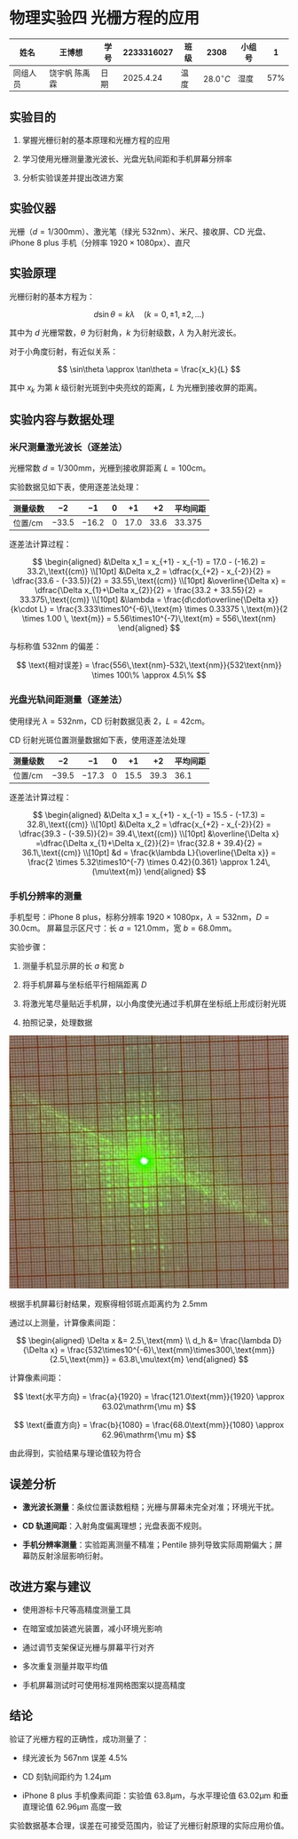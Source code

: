 # 物理实验四 光栅方程的应用

| 姓名   | 王博想     | 学号  | 2233316027 | 班级  | 2308           | 小组号 | 1      |
| ---- | ------- | --- | ---------- | --- | -------------- | --- | ------ |
| 同组人员 | 饶宇帆 陈禹霖 | 日期  | 2025.4.24  | 温度  | $28.0^\circ C$ | 湿度  | $57\%$ |

## 实验目的

1.  掌握光栅衍射的基本原理和光栅方程的应用

2.  学习使用光栅测量激光波长、光盘光轨间距和手机屏幕分辨率

3.  分析实验误差并提出改进方案

## 实验仪器

光栅（$d=1/300\text{mm}$）、激光笔（绿光 $532\text{nm}$）、米尺、接收屏、CD 光盘、iPhone 8 plus 手机（分辨率 $1920\times 1080\text{px}$）、直尺

## 实验原理

光栅衍射的基本方程为：

$$
d\sin\theta = k\lambda \quad (k=0,\pm1,\pm2,...)
$$

其中为 $d$ 光栅常数，$\theta$ 为衍射角，$k$ 为衍射级数，$\lambda$ 为入射光波长。

对于小角度衍射，有近似关系：

$$
\sin\theta \approx \tan\theta = \frac{x_k}{L}
$$

其中 $x_{k}$ 为第 $k$ 级衍射光斑到中央亮纹的距离，$L$ 为光栅到接收屏的距离。

## 实验内容与数据处理

### 米尺测量激光波长（逐差法）

光栅常数 $d=1 / 300 \text{mm}$，光栅到接收屏距离 $L=100 \text{cm}$。

实验数据见如下表，使用逐差法处理：

| 测量级数  | $-2$    | $-1$    | $0$   | $+1$   | $+2$   | 平均间距   |
| ----- | ----- | ----- | --- | ---- | ---- | ------ |
| 位置/$\text{cm}$ | $-33.5$ | $-16.2$ | $0$   | $17.0$ | $33.6$ | $33.375$ |

逐差法计算过程：

$$
\begin{aligned}
&\Delta x_1 = x_{+1} - x_{-1} = 17.0 - (-16.2) = 33.2\,\text{(cm)} \\[10pt]
&\Delta x_2 = \dfrac{x_{+2} - x_{-2}}{2} = \dfrac{33.6 - (-33.5)}{2} = 33.55\,\text{(cm)} \\[10pt]
&\overline{\Delta x} = \dfrac{\Delta x_{1}+\Delta x_{2}}{2} = \frac{33.2 + 33.55}{2} = 33.375\,\text{(cm)} \\[10pt]
&\lambda = \frac{d\cdot\overline{\Delta x}}{k\cdot L} = \frac{3.333\times10^{-6}\,\text{m} \times 0.33375 \,\text{m}}{2 \times 1.00 \, \text{m}} = 5.56\times10^{-7}\,\text{m} = 556\,\text{nm}
\end{aligned}
$$

与标称值 $532\text{nm}$ 的偏差：

$$
\text{相对误差} = \frac{556\,\text{nm}-532\,\text{nm}}{532\text{nm}} \times 100\% \approx 4.5\%
$$

### 光盘光轨间距测量（逐差法）

使用绿光 $\lambda = 532 \text{nm}$，CD 衍射数据见表 2，$L=42\text{cm}$。

CD 衍射光斑位置测量数据如下表，使用逐差法处理

| 测量级数 |   $-2$   |   $-1$ |    $0$  |  $+1$  |  $+2$  |  平均间距|
|-|-|-|-|-|-|-|
|位置/$\text{cm}$   | $-39.5$  | $-17.3$|   $0$  | $15.5$   |$39.3$ |    $36.1$|

逐差法计算过程： 

$$
\begin{aligned}
&\Delta x_1 = x_{+1} - x_{-1} = 15.5 - (-17.3) = 32.8\,\text{(cm)} \\[10pt]
&\Delta x_2 = \dfrac{x_{+2} - x_{-2}}{2} = \dfrac{39.3 - (-39.5)}{2}= 39.4\,\text{(cm)} \\[10pt]
&\overline{\Delta x} =\dfrac{\Delta x_{1}+\Delta x_{2}}{2}= \frac{32.8 + 39.4}{2} = 36.1\,\text{(cm)} \\[10pt]
&d = \frac{k\lambda L}{\overline{\Delta x}} = \frac{2 \times 5.32\times10^{-7} \times 0.42}{0.361} \approx 1.24\,(\mu\text{m})
\end{aligned}
$$

### 手机分辨率的测量

手机型号：iPhone 8 plus，标称分辨率 $1920 \times1080 \text{px}$，$\lambda=532\text{nm}$，$D=30.0\text{cm}$。
屏幕显示区尺寸：长 $a=121.0\text{mm}$，宽 $b=68.0\text{mm}$。

实验步骤：

1.  测量手机显示屏的长 $a$ 和宽 $b$

2.  将手机屏幕与坐标纸平行相隔距离 $D$

3.  将激光笔尽量贴近手机屏，以小角度使光通过手机屏在坐标纸上形成衍射光斑

4.  拍照记录，处理数据

![手机屏幕衍射光斑示意图](手机分辨率.jpg)

根据手机屏幕衍射结果，观察得相邻斑点距离约为 $2.5\text{mm}$

通过以上测量，计算像素间距：

$$
\begin{aligned}
    \Delta x &= 2.5\,\text{mm} \\
    d_h &= \frac{\lambda D}{\Delta x} = \frac{532\times10^{-6}\,\text{mm}\times300\,\text{mm}}{2.5\,\text{mm}} = 63.8\,\mu\text{m}
\end{aligned}
$$

计算像素间距：

$$
\text{水平方向} = \frac{a}{1920} = \frac{121.0\text{mm}}{1920} \approx 63.02\mathrm{\mu m}
$$

$$
\text{垂直方向} = \frac{b}{1080} = \frac{68.0\text{mm}}{1080} \approx 62.96\mathrm{\mu m}
$$

由此得到，实验结果与理论值较为符合

## 误差分析

- **激光波长测量**：条纹位置读数粗糙；光栅与屏幕未完全对准；环境光干扰。
    
- **CD 轨道间距**：入射角度偏离理想；光盘表面不规则。
    
- **手机分辨率测量**：实验距离测量不精准；Pentile 排列导致实际周期偏大；屏幕防反射涂层影响衍射。

## 改进方案与建议

- 使用游标卡尺等高精度测量工具
    
- 在暗室或加装遮光装置，减小环境光影响
    
- 通过调节支架保证光栅与屏幕平行对齐
    
- 多次重复测量并取平均值
    
- 手机屏幕测试时可使用标准网格图案以提高精度

## 结论

验证了光栅方程的正确性，成功测量了：

-   绿光波长为 $567\text{nm}$ 误差 $4.5\%$

-   CD 刻轨间距约为 $1.24\mathrm{\mu m}$

-   iPhone 8 plus 手机像素间距：实验值 $63.8\mathrm{\mu m}$，与水平理论值 $63.02\mathrm{\mu m}$ 和垂直理论值 $62.96\mathrm{\mu m}$ 高度一致

实验数据基本合理，误差在可接受范围内，验证了光栅衍射原理的实际应用价值。
